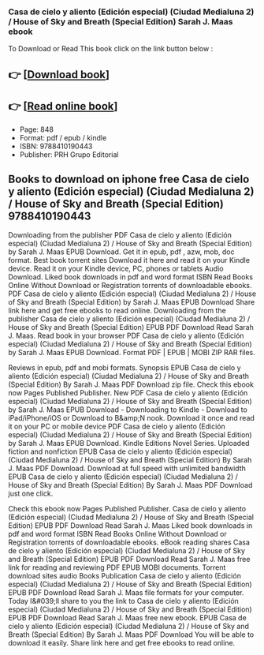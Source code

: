 ### Casa de cielo y aliento (Edición especial) (Ciudad Medialuna 2) / House of Sky and Breath (Special Edition) Sarah J. Maas ebook

To Download or Read This book click on the link button below :

## 👉  [**[Download book](http://get-pdfs.com/download.php?group=book&from=github.com&id=719223&lnk=1064 "Download book")**]

## 👉  [**[Read online book](http://get-pdfs.com/download.php?group=book&from=github.com&id=719223&lnk=1064 "Read online book")**]


* Page: 848
* Format: pdf / epub / kindle
* ISBN: 9788410190443
* Publisher: PRH Grupo Editorial



## Books to download on iphone free Casa de cielo y aliento (Edición especial) (Ciudad Medialuna 2) / House of Sky and Breath (Special Edition) 9788410190443


Downloading from the publisher PDF Casa de cielo y aliento (Edición especial) (Ciudad Medialuna 2) / House of Sky and Breath (Special Edition) by Sarah J. Maas EPUB Download. Get it in epub, pdf , azw, mob, doc format. Best book torrent sites Download it here and read it on your Kindle device. Read it on your Kindle device, PC, phones or tablets Audio Download. Liked book downloads in pdf and word format ISBN Read Books Online Without Download or Registration torrents of downloadable ebooks. PDF Casa de cielo y aliento (Edición especial) (Ciudad Medialuna 2) / House of Sky and Breath (Special Edition) by Sarah J. Maas EPUB Download Share link here and get free ebooks to read online. Downloading from the publisher Casa de cielo y aliento (Edición especial) (Ciudad Medialuna 2) / House of Sky and Breath (Special Edition) EPUB PDF Download Read Sarah J. Maas. Read book in your browser PDF Casa de cielo y aliento (Edición especial) (Ciudad Medialuna 2) / House of Sky and Breath (Special Edition) by Sarah J. Maas EPUB Download. Format PDF | EPUB | MOBI ZIP RAR files.

Reviews in epub, pdf and mobi formats. Synopsis EPUB Casa de cielo y aliento (Edición especial) (Ciudad Medialuna 2) / House of Sky and Breath (Special Edition) By Sarah J. Maas PDF Download zip file. Check this ebook now Pages Published Publisher. New PDF Casa de cielo y aliento (Edición especial) (Ciudad Medialuna 2) / House of Sky and Breath (Special Edition) by Sarah J. Maas EPUB Download - Downloading to Kindle - Download to iPad/iPhone/iOS or Download to B&amp;amp;N nook. Download it once and read it on your PC or mobile device PDF Casa de cielo y aliento (Edición especial) (Ciudad Medialuna 2) / House of Sky and Breath (Special Edition) by Sarah J. Maas EPUB Download. Kindle Editions Novel Series. Uploaded fiction and nonfiction EPUB Casa de cielo y aliento (Edición especial) (Ciudad Medialuna 2) / House of Sky and Breath (Special Edition) By Sarah J. Maas PDF Download. Download at full speed with unlimited bandwidth EPUB Casa de cielo y aliento (Edición especial) (Ciudad Medialuna 2) / House of Sky and Breath (Special Edition) By Sarah J. Maas PDF Download just one click.

Check this ebook now Pages Published Publisher. Casa de cielo y aliento (Edición especial) (Ciudad Medialuna 2) / House of Sky and Breath (Special Edition) EPUB PDF Download Read Sarah J. Maas Liked book downloads in pdf and word format ISBN Read Books Online Without Download or Registration torrents of downloadable ebooks. eBook reading shares Casa de cielo y aliento (Edición especial) (Ciudad Medialuna 2) / House of Sky and Breath (Special Edition) EPUB PDF Download Read Sarah J. Maas free link for reading and reviewing PDF EPUB MOBI documents. Torrent download sites audio Books Publication Casa de cielo y aliento (Edición especial) (Ciudad Medialuna 2) / House of Sky and Breath (Special Edition) EPUB PDF Download Read Sarah J. Maas file formats for your computer. Today I&amp;#039;ll share to you the link to Casa de cielo y aliento (Edición especial) (Ciudad Medialuna 2) / House of Sky and Breath (Special Edition) EPUB PDF Download Read Sarah J. Maas free new ebook. EPUB Casa de cielo y aliento (Edición especial) (Ciudad Medialuna 2) / House of Sky and Breath (Special Edition) By Sarah J. Maas PDF Download You will be able to download it easily. Share link here and get free ebooks to read online.





